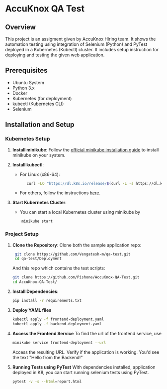 # AccuKnox QA Test

## Overview
This project is an assigment given by AccuKnox Hiring team. It shows the automation testing using integration of Selenium (Python) and PyTest deployed in a Kubernetes (Kubectl) cluster. It includes setup instruction for deploying and testing the given web application.

## Prerequisites
- Ubuntu System
- Python 3.x
- Docker
- Kubernetes (for deployment)
- kubectl (Kubernetes CLI)
- Selenium

## Installation and Setup
### Kubernetes Setup
1. **Install minikube**: Follow the [official minikube installation guide](https://minikube.sigs.k8s.io/docs/start/?arch=%2Flinux%2Fx86-64%2Fstable%2Fbinary+download) to install minikube on your system.
   
2. **Install kubectl**:
   - For Linux (x86-64):
     ```bash
        curl -LO "https://dl.k8s.io/release/$(curl -L -s https://dl.k8s.io/release/stable.txt)/bin/linux/amd64/kubectl"
     ```
   - For others, follow the instructions [here](https://kubernetes.io/docs/tasks/tools/).

3. **Start Kubernetes Cluster**:
   - You can start a local Kubernetes cluster using minikube by
    ```bash
        minikube start
    ```

### Project Setup
1. **Clone the Repository**:
    Clone both the sample application repo: 
   ```bash
    git clone https://github.com/Vengatesh-m/qa-test.git
    cd qa-test/Deployment
    ```
    And this repo which contains the test scripts:
    ```bash
    git clone https://github.com/Pishone/AccuKnox-QA-Test.git
    cd AccuKnox-QA-Test/
    ```

2. **Install Dependencies**:
    ```bash
    pip install -r requirements.txt
    ```

3. **Deploy YAML files**
    ```bash
    kubectl apply -f frontend-deployment.yaml
    kubectl apply -f backend-deployment.yaml
    ```

4. **Access the Frontend Service**
   To find the url of the frontend service, use
    ```bash
    minikube service frontend-deployment --url
    ```
    Access the resulting URL. Verify if the application is working. You'd see the text "Hello from the Backend!"

5. **Running Tests using PyTest**
    With dependencies installed, application deployed in K8, you can start running selenium tests using PyTest.
    ```bash
    pytest -v -s --html=report.html
    ```